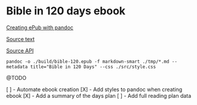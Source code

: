 # Bible in 120 days ebook

[Creating ePub with pandoc](https://pandoc.org/epub.html)

[Source text](https://worldenglish.bible/)

[Source API](https://github.com/getbible/v2)

`pandoc -o ./build/bible-120.epub -f markdown-smart ./tmp/*.md --metadata title="Bible in 120 Days" --css ./src/style.css`

@TODO

[ ] - Automate ebook creation
[X] - Add styles to pandoc when creating ebook
[X] - Add a summary of the days plan
[ ] - Add full reading plan data
